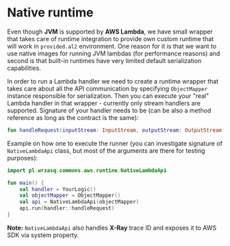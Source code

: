 <!---
# This file is part of the pl.wrzasq.commons.
#
# @license http://mit-license.org/ The MIT license
# @copyright 2021 © by Rafał Wrzeszcz - Wrzasq.pl.
-->

# Native runtime

Even though **JVM** is supported by **AWS Lambda**, we have small wrapper that takes care of runtime integration to
provide own custom runtime that will work in `provided.al2` environment. One reason for it is that we want to use native
images for running JVM lambdas (for performance reasons) and second is that built-in runtimes have very limited default
serialization capabilities.

In order to run a Lambda handler we need to create a runtime wrapper that takes care about all the API communication by
specifying `ObjectMapper` instance responsible for serialization. Then you can execute your "real" Lambda handler in
that wrapper - currently only stream handlers are supported. Signature of your handler needs to be (can be also a method
reference as long as the contract is the same):

```kotlin
fun handleRequest(inputStream: InputStream, outputStream: OutputStream, context: Context)
```

Example on how one to execute the runner (you can investigate signature of `NativeLambdaApi` class, but most of the
arguments are there for testing purposes):

```kotlin
import pl.wrzasq.commons.aws.runtine.NativeLambdaApi

fun main() {
    val handler = YourLogic()
    val objectMapper = ObjectMapper()
    val api = NativeLambdaApi(objectMapper)
    api.run(handler::handleRequest)
}
```

**Note:** `NativeLambdaApi` also handles **X-Ray** trace ID and exposes it to AWS SDK via system property.
